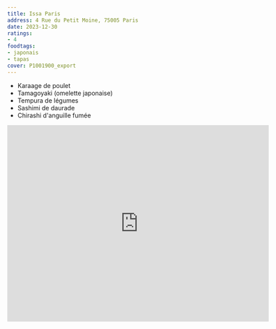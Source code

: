 ```yaml
---
title: Issa Paris
address: 4 Rue du Petit Moine, 75005 Paris
date: 2023-12-30
ratings:
- 4
foodtags:
- japonais
- tapas
cover: P1001900_export
---
```


- Karaage de poulet
- Tamagoyaki (omelette japonaise)
- Tempura de légumes
- Sashimi de daurade
- Chirashi d'anguille fumée

<div align="center">
    <div class="map-responsive">
        <iframe src="https://www.google.com/maps/embed?pb=!1m18!1m12!1m3!1d21022.45719223806!2d2.441216!3d48.8046592!2m3!1f0!2f0!3f0!3m2!1i1024!2i768!4f13.1!3m3!1m2!1s0x47e671641214da39%3A0x19460eefb6f38f8!2sIssa%20Paris!5e0!3m2!1sfr!2sfr!4v1703982535361!5m2!1sfr!2sfr" width="600" height="450" style="border:0;" allowfullscreen="" loading="lazy" referrerpolicy="no-referrer-when-downgrade"></iframe>
    </div>
</div>
